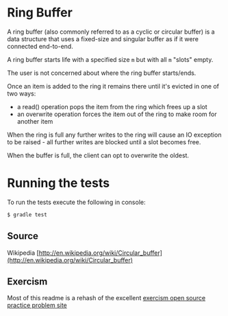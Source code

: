 # Ring Buffer

A ring buffer (also commonly referred to as a cyclic or circular buffer) is a data
structure that uses a fixed-size and singular buffer as if it were connected end-to-end.

A ring buffer starts life with a specified size <code>m</code> but with all <code>m</code> "slots" empty.

The user is not concerned about where the ring buffer starts/ends.

Once an item is added to the ring it remains there until it's evicted in one of two ways:
* a read() operation pops the item from the ring which frees up a slot
* an overwrite operation forces the item out of the ring to make room for another item

When the ring is full any further writes to the ring will cause an IO exception to be raised - all further writes are blocked until a slot becomes free.

When the buffer is full, the client can opt to overwrite the oldest.


# Running the tests

To run the tests execute the following in console:

```sh
$ gradle test
```



## Source

Wikipedia [http://en.wikipedia.org/wiki/Circular_buffer](http://en.wikipedia.org/wiki/Circular_buffer)


## Exercism

Most of this readme is a rehash of the excellent [exercism open source practice problem site](http://exercism.io/exercises/java/circular-buffer/readme)

